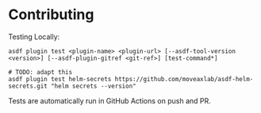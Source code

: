 # Contributing

Testing Locally:

```shell
asdf plugin test <plugin-name> <plugin-url> [--asdf-tool-version <version>] [--asdf-plugin-gitref <git-ref>] [test-command*]

# TODO: adapt this
asdf plugin test helm-secrets https://github.com/moveaxlab/asdf-helm-secrets.git "helm secrets --version"
```

Tests are automatically run in GitHub Actions on push and PR.
